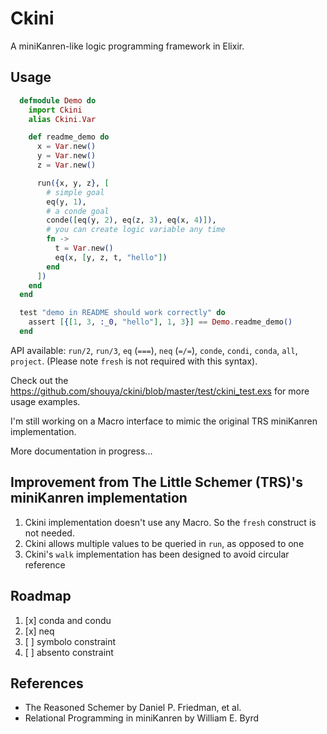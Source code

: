 # Ckini

A miniKanren-like logic programming framework in Elixir.

## Usage

``` elixir
  defmodule Demo do
    import Ckini
    alias Ckini.Var

    def readme_demo do
      x = Var.new()
      y = Var.new()
      z = Var.new()

      run({x, y, z}, [
        # simple goal
        eq(y, 1),
        # a conde goal
        conde([eq(y, 2), eq(z, 3), eq(x, 4)]),
        # you can create logic variable any time
        fn ->
          t = Var.new()
          eq(x, [y, z, t, "hello"])
        end
      ])
    end
  end

  test "demo in README should work correctly" do
    assert [{[1, 3, :_0, "hello"], 1, 3}] == Demo.readme_demo()
  end
```


API available: `run/2`, `run/3`, `eq` (`===`), `neq` (`=/=`), `conde`, `condi`, `conda`, `all`, `project`. (Please note `fresh` is not required with this syntax).

Check out the https://github.com/shouya/ckini/blob/master/test/ckini_test.exs for more usage examples.

I'm still working on a Macro interface to mimic the original TRS miniKanren implementation.

More documentation in progress...

## Improvement from The Little Schemer (TRS)'s miniKanren implementation

1. Ckini implementation doesn't use any Macro. So the `fresh` construct is not needed.
2. Ckini allows multiple values to be queried in `run`, as opposed to one
3. Ckini's `walk` implementation has been designed to avoid circular reference

## Roadmap

1. [x] conda and condu
2. [x] neq
3. [ ] symbolo constraint
4. [ ] absento constraint

## References

- The Reasoned Schemer by Daniel P. Friedman, et al.
- Relational Programming in miniKanren by William E. Byrd

